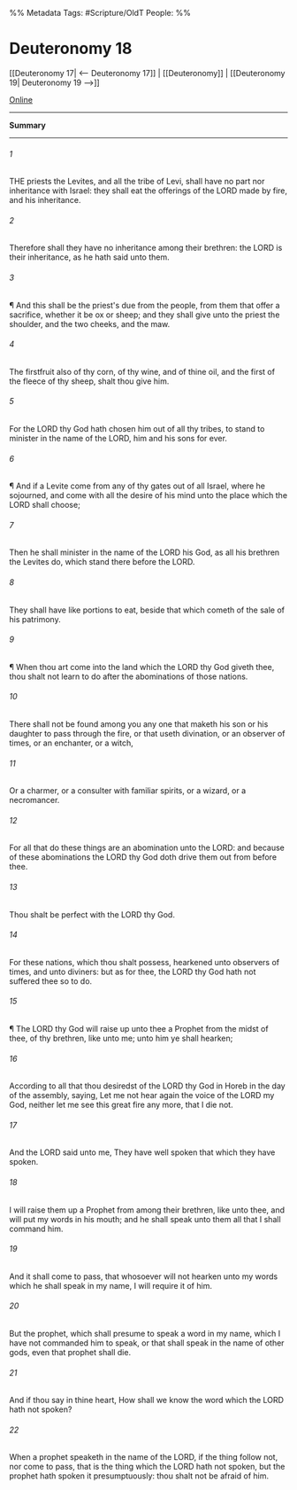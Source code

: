 

%% Metadata
Tags: #Scripture/OldT
People: 
%%
# Deuteronomy 18
[[Deuteronomy 17| <-- Deuteronomy 17]] | [[Deuteronomy]] | [[Deuteronomy 19| Deuteronomy 19 -->]]

[Online](https://churchofjesuschrist.org/study/scriptures/ot/deut/18?lang=eng)

---
__Summary__



---

###### 1
THE priests the Levites, and all the tribe of Levi, shall have no part nor inheritance with Israel: they shall eat the offerings of the LORD made by fire, and his inheritance.
###### 2
Therefore shall they have no inheritance among their brethren: the LORD is their inheritance, as he hath said unto them.
###### 3
¶ And this shall be the priest's due from the people, from them that offer a sacrifice, whether it be ox or sheep; and they shall give unto the priest the shoulder, and the two cheeks, and the maw.
###### 4
The firstfruit also of thy corn, of thy wine, and of thine oil, and the first of the fleece of thy sheep, shalt thou give him.
###### 5
For the LORD thy God hath chosen him out of all thy tribes, to stand to minister in the name of the LORD, him and his sons for ever.
###### 6
¶ And if a Levite come from any of thy gates out of all Israel, where he sojourned, and come with all the desire of his mind unto the place which the LORD shall choose;
###### 7
Then he shall minister in the name of the LORD his God, as all his brethren the Levites do, which stand there before the LORD.
###### 8
They shall have like portions to eat, beside that which cometh of the sale of his patrimony.
###### 9
¶ When thou art come into the land which the LORD thy God giveth thee, thou shalt not learn to do after the abominations of those nations.
###### 10
There shall not be found among you any one that maketh his son or his daughter to pass through the fire, or that useth divination, or an observer of times, or an enchanter, or a witch,
###### 11
Or a charmer, or a consulter with familiar spirits, or a wizard, or a necromancer.
###### 12
For all that do these things are an abomination unto the LORD: and because of these abominations the LORD thy God doth drive them out from before thee.
###### 13
Thou shalt be perfect with the LORD thy God.
###### 14
For these nations, which thou shalt possess, hearkened unto observers of times, and unto diviners: but as for thee, the LORD thy God hath not suffered thee so to do.
###### 15
¶ The LORD thy God will raise up unto thee a Prophet from the midst of thee, of thy brethren, like unto me; unto him ye shall hearken;
###### 16
According to all that thou desiredst of the LORD thy God in Horeb in the day of the assembly, saying, Let me not hear again the voice of the LORD my God, neither let me see this great fire any more, that I die not.
###### 17
And the LORD said unto me, They have well spoken that which they have spoken.
###### 18
I will raise them up a Prophet from among their brethren, like unto thee, and will put my words in his mouth; and he shall speak unto them all that I shall command him.
###### 19
And it shall come to pass, that whosoever will not hearken unto my words which he shall speak in my name, I will require it of him.
###### 20
But the prophet, which shall presume to speak a word in my name, which I have not commanded him to speak, or that shall speak in the name of other gods, even that prophet shall die.
###### 21
And if thou say in thine heart, How shall we know the word which the LORD hath not spoken?
###### 22
When a prophet speaketh in the name of the LORD, if the thing follow not, nor come to pass, that is the thing which the LORD hath not spoken, but the prophet hath spoken it presumptuously: thou shalt not be afraid of him.



